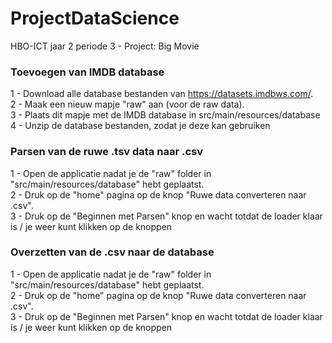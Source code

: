 # ProjectDataScience
HBO-ICT jaar 2 periode 3 - Project: Big Movie

### Toevoegen van IMDB database
1 - Download alle database bestanden van https://datasets.imdbws.com/.  
2 - Maak een nieuw mapje "raw" aan (voor de raw data).  
3 - Plaats dit mapje met de IMDB database in src/main/resources/database  
4 - Unzip de database bestanden, zodat je deze kan gebruiken

### Parsen van de ruwe .tsv data naar .csv
1 - Open de applicatie nadat je de "raw" folder in "src/main/resources/database" hebt geplaatst.  
2 - Druk op de "home" pagina op de knop "Ruwe data converteren naar .csv".  
3 - Druk op de "Beginnen met Parsen" knop en wacht totdat de loader klaar is / je weer kunt klikken op de knoppen  

### Overzetten van de .csv naar de database
1 - Open de applicatie nadat je de "raw" folder in "src/main/resources/database" hebt geplaatst.  
2 - Druk op de "home" pagina op de knop "Ruwe data converteren naar .csv".  
3 - Druk op de "Beginnen met Parsen" knop en wacht totdat de loader klaar is / je weer kunt klikken op de knoppen  